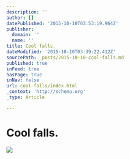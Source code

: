 ```yaml
---
description: ''
author: []
datePublished: '2015-10-10T03:53:19.964Z'
publisher:
  domain: ''
  name: ''
title: Cool falls.
dateModified: '2015-10-10T03:39:22.412Z'
sourcePath: _posts/2015-10-10-cool-falls.md
published: true
inFeed: true
hasPage: true
inNav: false
url: cool-falls/index.html
_context: 'http://schema.org'
_type: Article

---
```

# Cool falls.
![](https://the-grid-user-content.s3-us-west-2.amazonaws.com/735ad3f3-d9a7-4b51-b34c-1937307fad68.png)